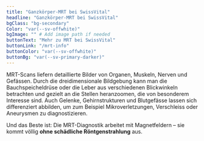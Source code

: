 ```yaml
---
title: "Ganzkörper-MRT bei SwissVital"
headline: "Ganzkörper-MRT bei SwissVital"
bgClass: "bg-secondary"
Color: "var(--sv-offwhite)"
bgImage: "" # Add image path if needed
buttonText: "Mehr zu MRT bei SwissVital"
buttonLink: "/mrt-info"
buttonColor: "var(--sv-offwhite)"
buttonBg: "var(--sv-primary-darker)"
---
```


MRT-Scans liefern detaillierte Bilder von Organen, Muskeln, Nerven und Gefässen. Durch die dreidimensionale Bildgebung kann man die Bauchspeicheldrüse oder die Leber aus verschiedenen Blickwinkeln betrachten und gezielt an die Stellen heranzoomen, die von besonderem Interesse sind. Auch Gelenke, Gehirnstrukturen und Blutgefässe lassen sich differenziert abbilden, um zum Beispiel Mikroverletzungen, Verschleiss oder Aneurysmen zu diagnostizieren.

Und das Beste ist: Die MRT-Diagnostik arbeitet mit Magnetfeldern – sie kommt völlig **ohne schädliche Röntgenstrahlung** aus.

